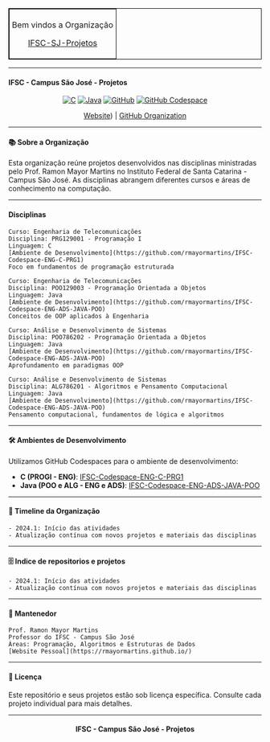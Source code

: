 <table align="center" border="1" cellpadding="5" cellspacing="0" style="border-collapse: collapse; border: 1px solid black;">
  <tr>
    <td style="border: 1px solid black; padding: 5px;">
      <p style="text-align: center;">Bem vindos a Organização</p>
      <p style="text-align: center;"><a href="https://github.com/ifsc-sj-projetos/" target="_blank">IFSC-SJ-Projetos</a></p>
    </td>
  </tr>
</table>

---

#### IFSC - Campus São José - Projetos

<div align="center">

[![C](https://img.shields.io/badge/C-00599C?logo=c&logoColor=white)](#)
[![Java](https://img.shields.io/badge/Java-%23ED8B00.svg?logo=openjdk&logoColor=white)](#)
[![GitHub](https://img.shields.io/badge/GitHub-%23121011.svg?logo=github&logoColor=white)](#)
[![GitHub Codespace](https://img.shields.io/badge/GitHub-Codespace-blue)](#)


[Website](https://www.ifsc.edu.br/en/web/campus-sao-jose)) | [GitHub Organization](https://github.com/ifsc-sj-projetos)

</div>

---

####  📚 Sobre a Organização

Esta organização reúne projetos desenvolvidos nas disciplinas ministradas pelo Prof. Ramon Mayor Martins no Instituto Federal de Santa Catarina - Campus São José. As disciplinas abrangem diferentes cursos e áreas de conhecimento na computação.

---

####  Disciplinas

```
Curso: Engenharia de Telecomunicações
Disciplina: PRG129001 - Programação I
Linguagem: C
[Ambiente de Desenvolvimento](https://github.com/rmayormartins/IFSC-Codespace-ENG-C-PRG1)
Foco em fundamentos de programação estruturada
```
```
Curso: Engenharia de Telecomunicações
Disciplina: POO129003 - Programação Orientada a Objetos
Linguagem: Java
[Ambiente de Desenvolvimento](https://github.com/rmayormartins/IFSC-Codespace-ENG-ADS-JAVA-POO)
Conceitos de OOP aplicados à Engenharia
```
```
Curso: Análise e Desenvolvimento de Sistemas
Disciplina: POO786202 - Programação Orientada a Objetos
Linguagem: Java
[Ambiente de Desenvolvimento](https://github.com/rmayormartins/IFSC-Codespace-ENG-ADS-JAVA-POO)
Aprofundamento em paradigmas OOP
```
```
Curso: Análise e Desenvolvimento de Sistemas
Disciplina: ALG786201 - Algoritmos e Pensamento Computacional
Linguagem: Java
[Ambiente de Desenvolvimento](https://github.com/rmayormartins/IFSC-Codespace-ENG-ADS-JAVA-POO)
Pensamento computacional, fundamentos de lógica e algoritmos
```
---

#### 🛠️ Ambientes de Desenvolvimento

Utilizamos GitHub Codespaces para o ambiente de desenvolvimento:

- **C (PROGI - ENG)**: [IFSC-Codespace-ENG-C-PRG1](https://github.com/rmayormartins/IFSC-Codespace-ENG-C-PRG1)
- **Java (POO e ALG - ENG e ADS)**: [IFSC-Codespace-ENG-ADS-JAVA-POO](https://github.com/rmayormartins/IFSC-Codespace-ENG-ADS-JAVA-POO)

---

#### 📅 Timeline da Organização
```
- 2024.1: Início das atividades
- Atualização contínua com novos projetos e materiais das disciplinas
```
---

#### 🗄️ Indice de repositorios e projetos
```
- 2024.1: Início das atividades
- Atualização contínua com novos projetos e materiais das disciplinas
```
---

#### 🧰 Mantenedor
```
Prof. Ramon Mayor Martins
Professor do IFSC - Campus São José
Áreas: Programação, Algoritmos e Estruturas de Dados
[Website Pessoal](https://rmayormartins.github.io/)
```
---

#### 📝 Licença

Este repositório e seus projetos estão sob licença específica. Consulte cada projeto individual para mais detalhes.

---

<div align="center">
  
#### IFSC - Campus São José - Projetos

</div>
